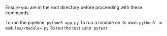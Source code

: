 Ensure you are in the root directory before proceeding with these commands.

To run the pipeline: `python3 app.py`
To run a module on its own: `python3 -m modules/<module>.py`
To run the test suite: `pytest`
